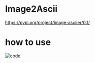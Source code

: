 # Image2Ascii

https://pypi.org/project/image-asciier/0.1/

# how to use

![code](https://user-images.githubusercontent.com/99289712/171943874-e91dc370-19ec-4600-95f9-2b57406a67ff.png)


